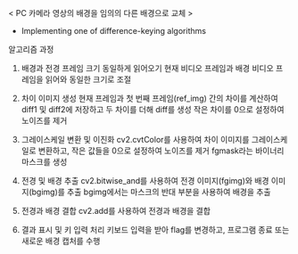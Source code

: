 < PC 카메라 영상의 배경을 임의의 다른 배경으로 교체 >
- Implementing one of difference-keying algorithms
  
알고리즘 과정
1. 배경과 전경 프레임 크기 동일하게 읽어오기
현재 비디오 프레임과 배경 비디오 프레임을 읽어와 동일한 크기로 조절

2. 차이 이미지 생성
현재 프레임과 첫 번째 프레임(ref_img) 간의 차이를 계산하여 diff1 및 diff2에 저장하고 두 차이를 더해 diff를 생성
작은 차이를 0으로 설정하여 노이즈를 제거

3. 그레이스케일 변환 및 이진화
cv2.cvtColor를 사용하여 차이 이미지를 그레이스케일로 변환하고, 작은 값들을 0으로 설정하여 노이즈를 제거
fgmask라는 바이너리 마스크를 생성

4. 전경 및 배경 추출
cv2.bitwise_and를 사용하여 전경 이미지(fgimg)와 배경 이미지(bgimg)를 추출
bgimg에서는 마스크의 반대 부분을 사용하여 배경을 추출

5. 전경과 배경 결합
cv2.add를 사용하여 전경과 배경을 결합

6. 결과 표시 및 키 입력 처리
키보드 입력을 받아 flag를 변경하고, 프로그램 종료 또는 새로운 배경 캡처를 수행

